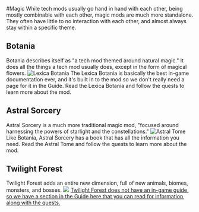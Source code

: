 #Magic
While tech mods usually go hand in hand with each other, being mostly combinable with each other, magic mods are much more standalone. They often have little to no interaction with each other, and almost always stay within a specific theme.

## Botania
Botania describes itself as "a tech mod themed around natural magic." It does all the things a tech mod usually does, except in the form of magical flowers.
![Lexica Botania](item:botania:lexicon)
The Lexica Botania is basically the best in-game documentation ever, and it's built in to the mod so we don't really need a page for it in the Guide. Read the Lexica Botania and follow the quests to learn more about the mod.

## Astral Sorcery
Astral Sorcery is a much more traditional magic mod, "focused around harnessing the powers of starlight and the constellations."
![Astral Tome](item:astralsorcery:itemjournal)
Like Botania, Astral Sorcery has a book that has all the information you need. Read the Astral Tome and follow the quests to learn more about the mod.

## Twilight Forest
Twilight Forest adds an entire new dimension, full of new animals, biomes, monsters, and bosses.
![](/twilight_forest/main.png)
[Twilight Forest does not have an in-game guide, so we have a section in the Guide here that you can read for information, along with the quests.](guide:twilight_forest)
